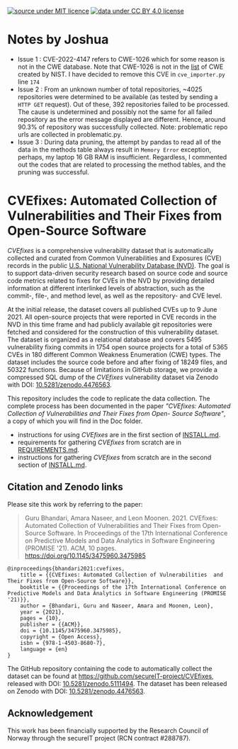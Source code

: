 [![source under MIT licence](https://img.shields.io/badge/source%20license-MIT-green)](LICENSE.txt)
[![data under CC BY 4.0 license](https://img.shields.io/badge/data%20license-CC%20BY%204.0-green)](https://creativecommons.org/licenses/by/4.0/)

# Notes by Joshua
- Issue 1 : CVE-2022-4147 refers to CWE-1026 which for some reason is not in the CWE database. Note that CWE-1026 is not in the [list](https://nvd.nist.gov/vuln/categories) of CWE created by NIST. I have decided to remove this CVE in `cve_importer.py` line `174`     
- Issue 2 : From an unknown number of total repositories, ~4025 repositories were determined to be available (as tested by sending a `HTTP GET` request). Out of these, 392 repositories failed to be processed. The cause is undetermined and possibly not the same for all failed repository as the error message displayed are different. Hence, around 90.3% of repository was successfully collected. Note: problematic repo urls are collected in problematic.py.
- Issue 3 : During data pruning, the attempt by pandas to read all of the data in the methods table always result in `Memory Error` exception, perhaps, my laptop 16 GB RAM is insufficient. Regardless, I commented out the codes that are related to processing the method tables, and the pruning was successful.

# CVEfixes: Automated Collection of Vulnerabilities and Their Fixes from Open-Source Software

_CVEfixes_ is a comprehensive vulnerability dataset that is automatically
collected and curated from Common Vulnerabilities and Exposures
(CVE) records in the public [U.S. National Vulnerability Database (NVD)](https://nvd.nist.gov/).
The goal is to support data-driven security
research based on source code and source code metrics related to fixes
for CVEs in the NVD by providing detailed information at different
interlinked levels of abstraction, such as the commit-, file-, and
method level, as well as the repository- and CVE level.

At the initial release, the dataset covers all published CVEs up to 9
June 2021. All open-source projects that were reported in CVE records
in the NVD in this time frame and had publicly available git
repositories were fetched and considered for the construction of this
vulnerability dataset. The dataset is organized as a relational
database and covers 5495 vulnerability fixing commits in 1754 open
source projects for a total of 5365 CVEs in 180 different Common
Weakness Enumeration (CWE) types. The dataset includes the source code
before and after fixing of 18249 files, and 50322 functions. Because 
of limitations in GitHub storage, we provide a compressed SQL
dump of the _CVEfixes_ vulnerability dataset via Zenodo with DOI:
[10.5281/zenodo.4476563](https://doi.org/10.5281/zenodo.4476563).

This repository includes the code to replicate the data collection. 
The complete process has been documented in the paper _"CVEfixes: 
Automated Collection of Vulnerabilities and Their Fixes from Open-
Source Software"_, a copy of which you will find in the Doc folder.

  * instructions for using _CVEfixes_ are in the 
    first section of [INSTALL.md](INSTALL.md).
  * requirements for gathering _CVEfixes_ from scratch 
    are in [REQUIREMENTS.md](REQUIREMENTS.md).
  * instructions for gathering _CVEfixes_ from scratch 
    are in the second section of [INSTALL.md](INSTALL.md).


## Citation and Zenodo links

Please site this work by referring to the paper: 
> Guru Bhandari, Amara Naseer, and Leon Moonen. 2021. CVEfixes:
> Automated Collection of Vulnerabilities and Their Fixes from
> Open-Source Software. In Proceedings of the 17th International
> Conference on Predictive Models and Data Analytics in Software
> Engineering (PROMISE '21). ACM, 10 pages.
> <https://doi.org/10.1145/3475960.3475985>

    @inproceedings{bhandari2021:cvefixes,
        title = {{CVEfixes: Automated Collection of Vulnerabilities  and Their Fixes from Open-Source Software}},
        booktitle = {{Proceedings of the 17th International Conference on Predictive Models and Data Analytics in Software Engineering (PROMISE '21)}},
        author = {Bhandari, Guru and Naseer, Amara and Moonen, Leon},
        year = {2021},
        pages = {10},
        publisher = {{ACM}},
        doi = {10.1145/3475960.3475985},
        copyright = {Open Access},
        isbn = {978-1-4503-8680-7},
        language = {en}
    }

The GitHub repository containing the code to automatically collect the
dataset can be found at <https://github.com/secureIT-project/CVEfixes>,
released with DOI:
[10.5281/zenodo.5111494](https://doi.org/10.5281/zenodo.5111494). The 
dataset has been released on Zenodo with DOI:
[10.5281/zenodo.4476563](https://doi.org/10.5281/zenodo.4476563). 


## Acknowledgement

This work has been financially supported by the Research Council of
Norway through the secureIT project (RCN contract \#288787).
